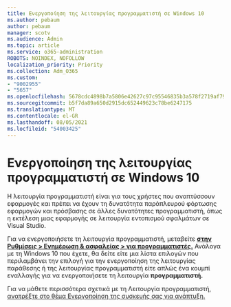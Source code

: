 ```yaml
---
title: Ενεργοποίηση της λειτουργίας προγραμματιστή σε Windows 10
ms.author: pebaum
author: pebaum
manager: scotv
ms.audience: Admin
ms.topic: article
ms.service: o365-administration
ROBOTS: NOINDEX, NOFOLLOW
localization_priority: Priority
ms.collection: Adm_O365
ms.custom:
- "9002955"
- "5657"
ms.openlocfilehash: 5678cdc4898b7a5806e42627c97c95546835b3a578f2719af791da062ba0e2ac
ms.sourcegitcommit: b5f7da89a650d2915dc652449623c78be6247175
ms.translationtype: MT
ms.contentlocale: el-GR
ms.lasthandoff: 08/05/2021
ms.locfileid: "54003425"
---
```

# <a name="enable-developer-mode-in-windows-10"></a>Ενεργοποίηση της λειτουργίας προγραμματιστή σε Windows 10

Η λειτουργία προγραμματιστή είναι για τους χρήστες που αναπτύσσουν εφαρμογές και πρέπει να έχουν τη δυνατότητα παράπλευρού φόρτωσης εφαρμογών και πρόσβασης σε άλλες δυνατότητες προγραμματιστή, όπως η εκτέλεση μιας εφαρμογής σε λειτουργία εντοπισμού σφαλμάτων σε Visual Studio.

Για να ενεργοποιήσετε τη λειτουργία προγραμματιστή, μεταβείτε **[στην Ρυθμίσεις > Ενημέρωση & ασφαλείας > για προγραμματιστές.](ms-settings:developers?activationSource=GetHelp)** Ανάλογα με τη Windows 10 που έχετε, θα δείτε είτε μια λίστα επιλογών που περιλαμβάνει την επιλογή για την ενεργοποίηση της λειτουργίας παράθεσης ή της λειτουργίας προγραμματιστή είτε απλώς ένα κουμπί εναλλαγής για να ενεργοποιήσετε τη λειτουργία **προγραμματιστή.**

Για να μάθετε περισσότερα σχετικά με τη Λειτουργία προγραμματιστή, [ανατρέξτε στο θέμα Ενεργοποίηση της συσκευής σας για ανάπτυξη.](https://docs.microsoft.com/windows/uwp/get-started/enable-your-device-for-development)
